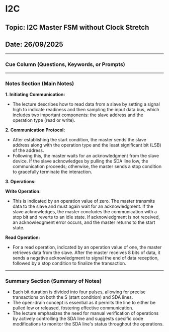 # I2C

## Topic: I2C Master FSM without Clock Stretch

## Date: 26/09/2025 

---

### Cue Column (Questions, Keywords, or Prompts)

---

### Notes Section (Main Notes)

**1. Initiating Communication:**

- The lecture describes how to read data from a slave by setting a signal high to indicate readiness and then sampling the input data bus, which includes two important components: the slave address and the operation type (read or write).

**2. Communication Protocol:**
- After establishing the start condition, the master sends the slave address along with the operation type and the least significant bit (LSB) of the address.
- Following this, the master waits for an acknowledgment from the slave device. If the slave acknowledges by pulling the SDA line low, the communication proceeds; otherwise, the master sends a stop condition to gracefully terminate the interaction.

**3. Operations:**

**Write Operation:**
- This is indicated by an operation value of zero. The master transmits data to the slave and must again wait for an acknowledgment. If the slave acknowledges, the master concludes the communication with a stop bit and reverts to an idle state. If acknowledgment is not received, an acknowledgment error occurs, and the master returns to the start state.

**Read Operation:**
- For a read operation, indicated by an operation value of one, the master retrieves data from the slave. After the master receives 8 bits of data, it sends a negative acknowledgment to signal the end of data reception, followed by a stop condition to finalize the transaction.

---

### Summary Section (Summary of Notes)

- Each bit duration is divided into four pulses, allowing for precise transactions on both the S (start condition) and SDA lines.
- The open-drain concept is essential as it permits the line to either be pulled low or released, fostering effective communication.
- The lecture emphasizes the need for manual verification of operations by actively controlling the SDA line and suggests specific code modifications to monitor the SDA line's status throughout the operations.
